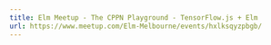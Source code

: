 ```yaml
---
title: Elm Meetup - The CPPN Playground - TensorFlow.js + Elm
url: https://www.meetup.com/Elm-Melbourne/events/hxlksqyzpbgb/
---
```

